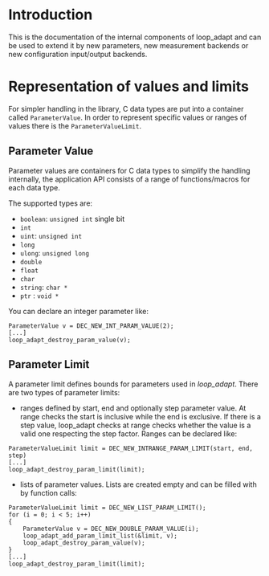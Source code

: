 # Introduction

This is the documentation of the internal components of loop_adapt and can be used to extend it by new parameters, new measurement backends or new configuration input/output backends.

# Representation of values and limits

For simpler handling in the library, C data types are put into a container called `ParameterValue`. In order to represent specific values or ranges of values there is the `ParameterValueLimit`.

## Parameter Value

Parameter values are containers for C data types to simplify the handling internally, the application API consists of a range of functions/macros for each data type.

The supported types are:

- `boolean`: `unsigned int` single bit
- `int`
- `uint`: `unsigned int`
- `long`
- `ulong`: `unsigned long`
- `double`
- `float`
- `char`
- `string`: `char *`
- `ptr` : `void *`

You can declare an integer parameter like:

```
ParameterValue v = DEC_NEW_INT_PARAM_VALUE(2);
[...]
loop_adapt_destroy_param_value(v);
```



## Parameter Limit

A parameter limit defines bounds for parameters used in *loop_adapt*. There are two types of parameter limits:

- ranges defined by start, end and optionally step parameter value. At range checks the start is inclusive while the end is exclusive. If there is a step value, loop_adapt checks at range checks whether the value is a valid one respecting the step factor. Ranges can be declared like:
```
ParameterValueLimit limit = DEC_NEW_INTRANGE_PARAM_LIMIT(start, end, step)
[...]
loop_adapt_destroy_param_limit(limit);
```

- lists of parameter values. Lists are created empty and can be filled with by function calls:
```
ParameterValueLimit limit = DEC_NEW_LIST_PARAM_LIMIT();
for (i = 0; i < 5; i++)
{
    ParameterValue v = DEC_NEW_DOUBLE_PARAM_VALUE(i);
    loop_adapt_add_param_limit_list(&limit, v);
    loop_adapt_destroy_param_value(v);
}
[...]
loop_adapt_destroy_param_limit(limit);
```

